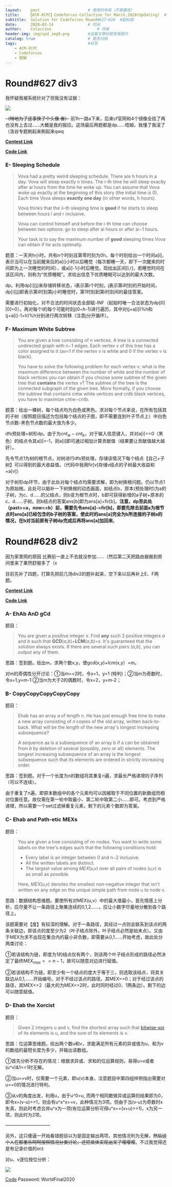 ```yaml
---
layout:    post   				    # 使用的布局（不需要改）
title:    【ACM-XCPC】Codeforces-Collection for March,2020(Updating)  # 标题 
subtitle:  Solution for Codeforces Round#627~628  #副标题
date:      2020-03-14 				# 时间
author:    Culaccino					# 作者
header-img: img/upd_img9.png        #这篇文章标题背景图片
catalog: true 						# 是否归档
tags:								#标签
    - ACM-XCPC
    - Codeforces
    - 题解
---
```




# Round#627 div3

我怀疑我被系统针对了但我没有证据：

![](/img/ACM_627.png)

~~（特地为了这事换了个头像 害）~~ 前1h一路a下来，后来cf官网和4个镜像全挂了再也没有上去过……大概是我的报应。这场最后两题都是dp……唔姆，我懂了我滚了（洛谷专题刷起来刷起来qwq

**[Contest Link](http://codeforces.com/contest/1324)**

**[Code Link](https://github.com/BBBoundary/ACM-XCPC_Wsystem9350/tree/master/Codeforces/Round%23627%20div3)**

### E- Sleeping Schedule

> Vova had a pretty weird sleeping schedule. There are h hours in a day. Vova will sleep exactly n times. The i-th time he will sleep exactly after ai hours from the time he woke up. You can assume that Vova woke up exactly at the beginning of this story (the initial time is 0). Each time Vova sleeps **exactly one day** (in other words, h hours).
>
> Vova thinks that the 𝑖i-th sleeping time is **good** if he starts to sleep between hours l and r inclusive.
>
> Vova can control himself and before the i-th time can choose between two options: go to sleep after ai hours or after ai−1 hours.
>
> Your task is to say the maximum number of **good** sleeping times Vova can obtain if he acts optimally.

题意：一天共h小时，共有n个时刻且第零时刻为0h，每个时刻给出一个时间a[i]，表示当可以在当前醒来后的a[i]小时以后睡觉（每次都睡一天，即下一次醒来的时间即为上一次睡觉的时间），或a[i]-1小时后睡觉。现给出区间[l,r]，若睡觉时间在该区间内，则称为“优质睡眠”。求给出信息下优质睡眠可以达到的最大次数。

dp。利用dp[i][j]来存储转移状态，i表示第i个时刻，j表示第i时刻的开始时间，dp[i][j]即表示第i时刻第j小时睡觉时，第1时刻到第i时刻间的最佳答案。

需要进行初始化，对不合法的时间状态全部赋-INF（起始时唯一合法状态为dp[0][0]=0）。再对每个i的每个可能时刻j(0~h-1)进行遍历，其中对(j+a[i])%h和(j+a[i]-1+h)%h分别进行两次转移（注意j分开循环）。

### F- Maximum White Subtree

> You are given a tree consisting of n vertices. A tree is a connected undirected graph with n−1 edges. Each vertex v of this tree has a color assigned to it (av=1 if the vertex v is white and 0 if the vertex v is black).
>
> You have to solve the following problem for each vertex v: what is the maximum difference between the number of white and the number of black vertices you can obtain if you choose some subtree of the given tree that **contains** the vertex v? The subtree of the tree is the connected subgraph of the given tree. More formally, if you choose the subtree that contains cntw white vertices and cntb black vertices, you have to maximize cntw−cntb.

题意：给出一棵树，每个结点均为白色或黑色。求对每个节点来说，在所有包括其的子树（按照题目描述为包括每个结点的子图，即不需要连到叶子节点上）中白色节点数-黑色节点数的最大值为多少。

dfs预处理+树形dp。由于为$cnt_w-cnt_b$，对于输入信息键入，并对a[i]==0（黑色）的结点令其a[i]=-1，则a[i]即可通过相加计算贡献值（结果要让贡献值越大越好）。

先令节点1为树的根节点，对树进行dfs预处理，存储该情况下每个结点【自己+子树】可以得到的最大收益值。（代码中我用fir[v]存储v结点的子树最大收益和+a[v]）

对于树形dp环节，由于此处对每个结点均需要求解，即为树换根问题。仍以节点1为原始根。此处可以脑补一下树换根的动态画面，如结点b，原本(预处理时)为a的子树，为c、d……的父结点，则b变为根节点时，b即可获得新增的a子树+原本的c、d……子树。则b结点的答案ans[b]即为ans[a]+fir[b]。**注意，dp至此处（past==a，now==b）前，需要先令ans[a]-=fir[b]，即要先除去前面a为根节点时ans[a]已经包含的b子树的答案，使此时的ans[a]完全为b所连接的子树a的情况，在b对当前原有子树dp完成后再将ans[a]加回来**。



# Round#628 div2

因为家里网的原因 比赛前一直上不去就没参加……（然后第二天把路由器搬到房间里来了果然舒服多了（x

目前先补了四题，打算先把前几场div2的题补起来，空下来以后再补上E、F两题。

**[Contest Link](http://codeforces.com/contest/1325)**

**[Code Link](https://github.com/BBBoundary/ACM-XCPC_Wsystem9350/tree/master/Codeforces/Round%23628%20div2)**

### A- EhAb AnD gCd

题目：

> You are given a positive integer *x*. Find **any** such 2 positive integers *a* and *b* such that **GCD**(*a*,*b*)+**LCM**(*a*,*b*)=*x*. It's guaranteed that the solution always exists. If there are several such pairs (*a*,*b*), you can output any of them.

思路：签到题。给出m，求两个数x,y，使gcd(x,y)+lcm(x,y）=m。

对m的奇偶性分开讨论：①当m==2时，令x=1，y=1 (特判)；②当m为奇数时，令x=1,y=m-1 ②当m为大于2的偶数时，令x=2，y=m-2；

### B- CopyCopyCopyCopyCopy

题目：

> Ehab has an array 𝑎 of length n. He has just enough free time to make a new array consisting of 𝑛 copies of the old array, written back-to-back. What will be the length of the new array's longest increasing subsequence?
>
> A sequence 𝑎a is a subsequence of an array b if a can be obtained from 𝑏 by deletion of several (possibly, zero or all) elements. The longest increasing subsequence of an array is the longest subsequence such that its elements are ordered in strictly increasing order.

思路：签到题。对于一个长度为n的数组将其重复n遍，求最长严格递增的子序列（可以不连续）。

由于重复了n遍，即原本数组中的各个元素均可以因被取于不同位置的新数组而相对位置任意。故仅需在第一轮中取最小、第二轮中取第二小……即可。考虑到严格递增，所以需要一个set过滤掉重复元素，剩下的元素个数即为答案。

### C- Ehab and Path-etic MEXs

题目：

> You are given a tree consisting of 𝑛n nodes. You want to write some labels on the tree's edges such that the following conditions hold:
>
> - Every label is an integer between 0 and n−2 inclusive. 
> - All the written labels are distinct. 
> - The largest value among 𝑀𝐸𝑋(𝑢,𝑣) over all pairs of nodes (𝑢,𝑣)  is as small as possible. 
>
> Here, 𝑀𝐸𝑋(𝑢,𝑣) denotes the smallest non-negative integer that isn't written on any edge on the unique simple path from node u to node v.

思路：数据结构思维题。要使所有对MEX(u,v）中的最大值最小，首先情感上分析，应尽量不让一条路径上聚集连续的0,1,2……，应让小数字尽量地分散到各个路径上。

该题需要对【度】有较深的理解。对于一条路径，其经过一点则会联系到该点的两条关联边，即该点的度至少为2（叶子结点除外，叶子结点必然是始末点）。又由于MEX为求不出现在集合内的最小非负数，即需要从0,1……开始考虑，故此处分两类讨论：

①若该结构为链，即度为1的结点仅有两个，则该两个叶子结点形成的路径必然决定了最终$MEX_{max}==n-1$，故可以随意对边进行赋值。

②若该结构不为链，即至少有一个结点的度大于等于三，则选取该结点，将其关联边从0,1,……开始编号。对于不经过该点的路径，其MEX==0；对于经过该点的路径，其MEX<=2（最大的为MEX==2时，此时同时经过0、1两条边）。剩下的边可以随意赋值。

### D- Ehab the Xorcist

题目：

> Given 2 integers u and v, find the shortest array such that [bitwise-xor](https://en.wikipedia.org/wiki/Bitwise_operation#XOR) of its elements is u, and the sum of its elements is v.

思路：位运算思维题。给出两个数u和v，求能满足所有元素的异或值为u、和为v的数组的最短长度为多少，并输出该数组。

①首先分析不存在的情况：根据求异或、求和的位运算规则，易得u>v或者(u^v)&1==1时无解。

②当u==v时，仅需要一个元素，即u(v)本身。注意题目中第四组样例指出需要对u==0的情况进行特判。

③从v的角度出发，利用u，由于u^0=u, 而两个相同数做异或运算的结果即为0，即令x=(v-u)>>1，则会有u^x^x==v，此种情况为3项。但由于当(v-u)为奇数时x失真，则此时考虑合并u^x为一项(有位运算分析可得u^x==(v+u)>>1)，x为另一项，则此时为2项。

——————————

另外，这只傻逼一开始看错题目以为是固定输出两项，其他情况判为无解，~~然后这个人在那里乐呵呵按照情况分类讨论，还把具体实现出来了嘤嘤嘤~~。不过我觉得还是有记录价值的orz

对u、v逐位按位分析：

![](/img/ACM_628.png)

[Code](https://pasteme.cn/30327)  Password: WorldFinal2020




